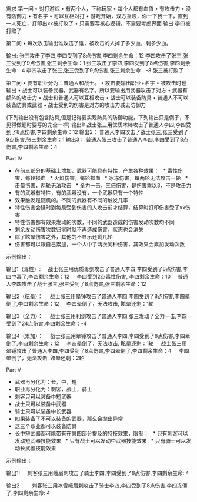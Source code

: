需求
第一问
	•	对打游戏
	•	有两个人，下称玩家
	•	每个人都有血值
	•	有攻击力
	•	没有防御力
	•	有名字
	•	可以互相对打
	•	游戏开始，双方互殴，你一下我一下，直到一人死亡，打印出xx被打败了
	•	只需要写核心逻辑，不需要考虑界面
输出
李四被打败了


第二问
•	每次攻击输出谁攻击了谁，被攻击的人掉了多少血，剩多少血。

输出:
张三攻击了李四,李四受到了8点伤害,李四剩余生命：12
李四攻击了张三,张三受到了9点伤害,张三剩余生命：1
张三攻击了李四,李四受到了8点伤害,李四剩余生命：4
李四攻击了张三,张三受到了9点伤害,张三剩余生命：-8
张三被打败了

第三问
	•	要有职业分为：普通人和战士。
	•	攻击要输出职业+名字
	•	被攻击时也输出
	•	战士可以装备武器，武器有名字。所以要输出用武器攻击了对方
	•	武器有额外的攻击力
	•	战士和普通人可以互相攻击
	•	战士可以装备防具
	•	普通人不可以装备防具或武器
	•	战士受到的伤害是对方的攻击力减去防御力
	
(下列输出没有包含防具,但是记得要实现防具的防御功能，下列输出只是例子，不见得做题时要写的完全一样)
输出1:
战士张三用优质木棒攻击了普通人李四,李四受到了8点伤害,李四剩余生命：12
输出2：
普通人李四攻击了战士张三,张三受到了9点伤害,张三剩余生命：1
输出3：
普通人张三攻击了普通人李四,李四受到了8点伤害,李四剩余生命：4


Part IV

* 在前三部分的基础上增加，武器可能具有特性，产生各种效果：
  * 毒性伤害，每轮损血
  * 火焰伤害，每轮损血
  * 冰冻伤害，每两轮无法攻击一轮
  * 击晕伤害，两轮无法攻击
  * 全力一击，三倍伤害，是伤害乘以3，不是攻击力
* 有的武器有特性，有的武器没有，一个武器只有一个特性
* 效果触发是随机的。不同的武器有不同的触发几率
* 特性伤害会延时到每局受到伤害的人攻击前才结算，结算时打印伤害受了xx伤害
* 特性伤害都有效果发动的次数，不同的武器造成的伤害发动次数均不同
* 剩余发动伤害次数归零时就不再造成伤害，状态也会消失
* 除了眩晕伤害之外，其他的不显示还剩几轮
* 伤害都可以跟自己累加，一个人中了两次同种伤害，其效果会累加发动次数

示例输出：

输出1（毒性）:
    战士张三用优质毒剑攻击了普通人李四,李四受到了8点伤害,李四中毒了,李四剩余生命：12
    李四受到2点毒性伤害, 李四剩余生命：10
    普通人李四攻击了战士张三,张三受到了8点伤害,张三剩余生命：12

输出2（眩晕）：
    战士张三用晕锤攻击了普通人李四,李四受到了8点伤害,李四晕倒了,李四剩余生命：12
    李四晕倒了，无法攻击, 眩晕还剩：1轮

输出3（全力）：
    战士张三用利剑攻击了普通人李四,张三发动了全力一击,李四受到了24点伤害,李四剩余生命：-4

输出4（累加）：
    战士张三用晕锤攻击了普通人李四,李四受到了8点伤害,李四晕倒了,李四剩余生命：12
    李四晕倒了，无法攻击, 眩晕还剩：1轮
    战士张三用晕锤攻击了普通人李四,李四受到了8点伤害,李四晕倒了,李四剩余生命：4
    李四晕倒了，无法攻击, 眩晕还剩：2轮


Part V

* 武器再分化为：长，中，短
* 职业再分化为：刺客，战士，骑士
* 刺客只可以装备中短武器
* 战士只可以装备中武器
* 骑士只可以装备中长武器
* 如果装备了不可以装备的武器，那么会抛出异常
* 这三个职业都可以装备防具
* 长中短武器都可能带有在第四部分提及的特技效果，限制：
  * 只有刺客可以发动短武器技能效果
  * 只有战士可以发动中武器技能效果
  * 只有骑士可以发动长武器技能效果

示例输出：

输出1:
    刺客张三用峨眉刺攻击了骑士李四,李四受到了8点伤害,李四剩余生命: 4

输出2：
    刺客张三用冰雪峨眉刺攻击了骑士李四,李四受到了8点伤害,李四冻僵了,李四剩余生命: 4
